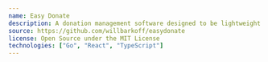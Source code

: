 ```yaml
---
name: Easy Donate
description: A donation management software designed to be lightweight and powerful for small foundations
source: https://github.com/willbarkoff/easydonate
license: Open Source under the MIT License
technologies: ["Go", "React", "TypeScript"]
---
```

